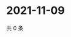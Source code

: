 # 2021-11-09

共 0 条

<!-- BEGIN WEIBO -->
<!-- 最后更新时间 Tue Nov 09 2021 08:29:41 GMT+0800 (China Standard Time) -->

<!-- END WEIBO -->

